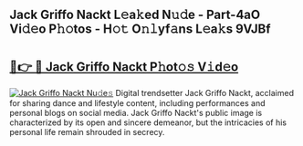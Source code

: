 ## Jack Griffo Nackt L𝚎a𝚔ed N𝚞𝚍e - Part-4aO Vi𝚍𝚎o P𝚑𝚘tos - H𝚘𝚝 O𝚗𝚕yf𝚊ns L𝚎a𝚔s 9VJBf

# <h2><a href="http://kf1aby.oniu.top/?m=Jack+Griffo+Nackt">🔗👉 🔴 Jack Griffo Nackt P𝚑ot𝚘𝚜 V𝚒d𝚎o</a></h2>

[![Jack Griffo Nackt Nu𝚍e𝚜](https://i.imgur.com/0qMVB7G.gif)](http://kf1aby.oniu.top/?m=Jack+Griffo+Nackt)
Digital trendsetter Jack Griffo Nackt, acclaimed for sharing dance and lifestyle content, including performances and personal blogs on social media. Jack Griffo Nackt's public image is characterized by its open and sincere demeanor, but the intricacies of his personal life remain shrouded in secrecy.  
